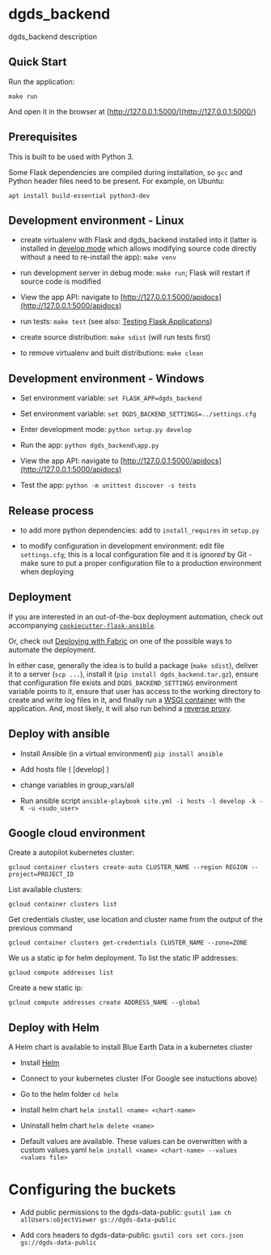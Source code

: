 # dgds_backend

dgds_backend description

## Quick Start

Run the application:

    make run

And open it in the browser at [http://127.0.0.1:5000/](http://127.0.0.1:5000/)


## Prerequisites

This is built to be used with Python 3.

Some Flask dependencies are compiled during installation, so `gcc` and Python header files need to be present.
For example, on Ubuntu:

    apt install build-essential python3-dev


## Development environment - Linux

 - create virtualenv with Flask and dgds_backend installed into it (latter is installed in
   [develop mode](http://setuptools.readthedocs.io/en/latest/setuptools.html#development-mode) which allows
   modifying source code directly without a need to re-install the app): `make venv`

 - run development server in debug mode: `make run`; Flask will restart if source code is modified

 - View the app API: navigate to [http://127.0.0.1:5000/apidocs](http://127.0.0.1:5000/apidocs)

 - run tests: `make test` (see also: [Testing Flask Applications](http://flask.pocoo.org/docs/0.12/testing/))

 - create source distribution: `make sdist` (will run tests first)

 - to remove virtualenv and built distributions: `make clean`

## Development environment - Windows

 - Set environment variable: `set FLASK_APP=dgds_backend`

 - Set environment variable: `set DGDS_BACKEND_SETTINGS=../settings.cfg`

 - Enter development mode: `python setup.py develop`

 - Run the app: `python dgds_backend\app.py`

 - View the app API: navigate to [http://127.0.0.1:5000/apidocs](http://127.0.0.1:5000/apidocs)

 - Test the app: `python -m unittest discover -s tests`

## Release process

 - to add more python dependencies: add to `install_requires` in `setup.py`

 - to modify configuration in development environment: edit file `settings.cfg`; this is a local configuration file
   and it is *ignored* by Git - make sure to put a proper configuration file to a production environment when
   deploying


## Deployment

If you are interested in an out-of-the-box deployment automation, check out accompanying
[`cookiecutter-flask-ansible`](https://github.com/candidtim/cookiecutter-flask-ansible).

Or, check out [Deploying with Fabric](http://flask.pocoo.org/docs/0.12/patterns/fabric/#fabric-deployment) on one of the
possible ways to automate the deployment.

In either case, generally the idea is to build a package (`make sdist`), deliver it to a server (`scp ...`),
install it (`pip install dgds_backend.tar.gz`), ensure that configuration file exists and
`DGDS_BACKEND_SETTINGS` environment variable points to it, ensure that user has access to the
working directory to create and write log files in it, and finally run a
[WSGI container](http://flask.pocoo.org/docs/0.12/deploying/wsgi-standalone/) with the application.
And, most likely, it will also run behind a
[reverse proxy](http://flask.pocoo.org/docs/0.12/deploying/wsgi-standalone/#proxy-setups).

## Deploy with ansible

- Install Ansible (in a virtual environment) `pip install ansible`

- Add hosts file ( [develop] )

- change variables in group_vars/all

- Run ansible script `ansible-playbook site.yml -i hosts -l develop -k -K -u <sudo_user>`

## Google cloud environment

Create a autopilot kubernetes cluster:

`gcloud container clusters create-auto CLUSTER_NAME --region REGION --project=PROJECT_ID`

List available clusters:

`gcloud container clusters list`

Get credentials cluster, use location and cluster name from the output of the previous command

`gcloud container clusters get-credentials CLUSTER_NAME --zone=ZONE`

We us a static ip for helm deployment. To list the static IP addresses:

`gcloud compute addresses list`

Create a new static ip:

`gcloud compute addresses create ADDRESS_NAME --global`



## Deploy with Helm

A Helm chart is available to install Blue Earth Data in a kubernetes cluster

- Install [Helm](https://helm.sh/docs/intro/install/)

- Connect to your kubernetes cluster (For Google see instuctions above)

- Go to the helm folder `cd helm`

- Install helm chart `helm install <name> <chart-name>`

- Uninstall helm chart `helm delete <name>`

- Default values are available. These values can be overwritten with a custom values.yaml `helm install <name> <chart-name> --values <values file>`



# Configuring the buckets

- Add public permissions to the dgds-data-public: `gsutil iam ch allUsers:objectViewer gs://dgds-data-public`

- Add cors headers to dgds-data-public: `gsutil cors set cors.json  gs://dgds-data-public`
